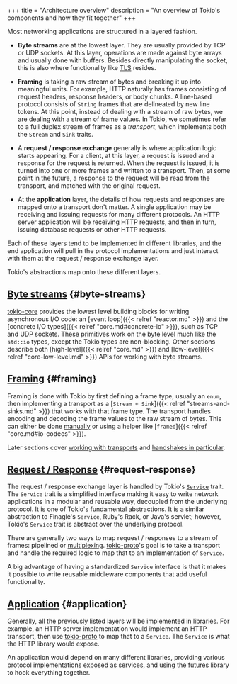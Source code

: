 +++
title = "Architecture overview"
description = "An overview of Tokio's components and how they fit together"
+++

Most networking applications are structured in a layered fashion.

- **Byte streams** are at the lowest layer. They are usually provided by TCP or
  UDP sockets. At this layer, operations are made against byte arrays and
  usually done with buffers. Besides directly manipulating the socket, this is
  also where functionality like
  [TLS](https://en.wikipedia.org/wiki/Transport_Layer_Security) resides.

* **Framing** is taking a raw stream of bytes and breaking it up into meaningful
  units. For example, HTTP naturally has frames consisting of request headers,
  response headers, or body chunks. A line-based protocol consists of `String`
  frames that are delineated by new line tokens. At this point, instead of
  dealing with a stream of raw bytes, we are dealing with a stream of frame
  values. In Tokio, we sometimes refer to a full duplex stream of frames as a
  *transport*, which implements both the `Stream` and `Sink` traits.

* A **request / response exchange** generally is where application logic starts
  appearing. For a client, at this layer, a request is issued and a response for
  the request is returned. When the request is issued, it is turned into one or
  more frames and written to a transport. Then, at some point in the future, a
  response to the request will be read from the transport, and matched with the
  original request.

* At the **application** layer, the details of how requests and responses are
  mapped onto a transport don't matter. A single application may be receiving
  and issuing requests for many different protocols. An HTTP server application
  will be receiving HTTP requests, and then in turn, issuing database requests
  or other HTTP requests.

Each of these layers tend to be implemented in different libraries, and the end
application will pull in the protocol implementations and just interact with
them at the request / response exchange layer.

Tokio's abstractions map onto these different layers.

## [Byte streams](#byte-streams) {#byte-streams}

[tokio-core](http://github.com/tokio-rs/tokio-core) provides the lowest level
building blocks for writing asynchronous I/O code: an
[event loop]({{< relref "reactor.md" >}}) and the
[concrete I/O types]({{< relref "core.md#concrete-io" >}}), such as TCP and
UDP sockets.  These primitives work on the byte level much like the `std::io`
types, except the Tokio types are non-blocking. Other sections describe both
[high-level]({{< relref "core.md" >}}) and
[low-level]({{< relref "core-low-level.md" >}}) APIs for working with byte
streams.

## [Framing](#framing) {#framing}

Framing is done with Tokio by first defining a frame type, usually an
`enum`, then implementing a transport as a [`Stream + Sink`]({{< relref
"streams-and-sinks.md" >}}) that works with that frame type. The
transport handles encoding and decoding the frame values to the raw
stream of bytes. This can either be done
[manually](/docs/going-deeper/transports/#implementing) or using a
helper like [`framed`]({{< relref "core.md#io-codecs" >}}).

Later sections cover [working with transports](../transports) and
[handshakes in particular](../handshake).

## [Request / Response](#request-response) {#request-response}

The request / response exchange layer is handled by Tokio's [`Service`]
trait. The `Service` trait is a simplified interface making it easy to write
network applications in a modular and reusable way, decoupled from the
underlying protocol. It is one of Tokio's fundamental abstractions. It is a
similar abstraction to Finagle's `Service`, Ruby's Rack, or Java's servlet;
however, Tokio's `Service` trait is abstract over the underlying protocol.

[`Service`]: https://tokio-rs.github.io/tokio-service/tokio_service/trait.Service.html

There are generally two ways to map request / responses to a stream of
frames: pipelined or [multiplexing](/docs/going-deeper/multiplex).
[tokio-proto]'s goal is to take a transport and handle the required
logic to map that to an implementation of `Service`.

[tokio-proto]: https://github.com/tokio-rs/tokio-proto

A big advantage of having a standardized `Service` interface is that it makes
it possible to write reusable middleware components that add useful
functionality.

## [Application](#application) {#application}

Generally, all the previously listed layers will be implemented in libraries.
For example, an HTTP server implementation would implement an HTTP transport,
then use [tokio-proto] to map that to a `Service`. The `Service` is what
the HTTP library would expose.

An application would depend on many different libraries, providing various
protocol implementations exposed as services, and using the [futures]
library to hook everything together.

[futures]: https://github.com/alexcrichton/futures-rs
